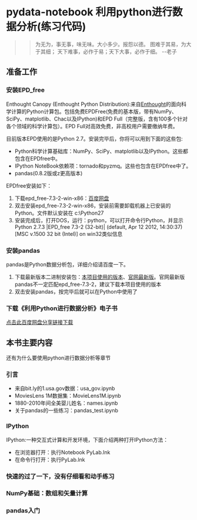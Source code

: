 # pydata-notebook 利用python进行数据分析(练习代码)

>>为无为，事无事，味无味。大小多少。报怨以德。
>>图难于其易，为大于其细；
>>天下难事，必作于易；天下大事，必作于细。
>>--老子

## 准备工作

### 安装EPD_free

Enthought Canopy (Enthought Python Distribution):来自[Enthought](https://www.enthought.com/products/epd/)的面向科学计算的Python计算包。包括免费EPDFree(免费的基本版，带有NumPy、SciPy、matplotlib、Chac以及IPython)和EPD Full（完整版，含有100多个针对各个领域的科学计算包）。EPD Full对高效免费，非高校用户需要缴纳年费。

目前版本EPD使用的是Python 2.7。安装完毕后，你将可以用到下面的这些包:
* Python科学计算基础库：NumPy、SciPy、matplotlib以及IPython。这些都包含在EPDfree中。
* IPython NoteBook依赖项：tornado和pyzmq。这些也包含在EPDfree中了。
* pandas(0.8.2版或z更高版本)

EPDfree安装如下：

1. 下载epd_free-7.3-2-win-x86：[百度网盘](https://pan.baidu.com/s/1hrLDVpi)
1. 双击安装epd_free-7.3-2-win-x86，安装前需要卸载机器上已安装的Python。文件默认安装在 c:\Python27
1. 安装完成后，打开DOS，运行：python，可以打开命令行Python，并显示Python 2.7.3 |EPD_free 7.3-2 (32-bit)| (default, Apr 12 2012, 14:30:37) [MSC v.1500 32 bit (Intel)] on win32类似信息

### 安装pandas

pandas是Python数据分析包，详细介绍请百度一下。

1. 下载最新版本二进制安装包：[本项目使用的版本](https://pan.baidu.com/s/1c2geQPy)、[官网最新版](https://pypi.python.org/pypi/pandas)。官网最新版pandas不一定匹配epd_free-7.3-2，建议下载本项目使用的版本
1. 双击安装pandas，按完毕后就可以在Python中使用了

### 下载《利用Python进行数据分析》电子书
[点击此百度网盘分享链接下载](https://pan.baidu.com/s/1jI6rafG)

## 本书主要内容

还有为什么要使用python进行数据分析等章节

### 引言
* 来自bit.ly的1.usa.gov数据：usa_gov.ipynb
* MoviesLens 1M数据集：MovieLens1M.ipynb
* 1880-2010年间全美婴儿姓名：names.ipynb
* 关于pandas的一些练习：pandas_test.ipynb

### IPython
IPython:一种交互式计算和开发环境，下面介绍两种打开IPython方法：

* 在浏览器打开：执行Notebook PyLab.lnk
* 在命令行打开：执行PyLab.lnk

### 快速的过了一下，没有仔细看和动手练习

### NumPy基础：数组和矢量计算
### pandas入门
